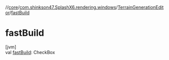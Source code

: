 //[core](../../../index.md)/[com.shinkson47.SplashX6.rendering.windows](../index.md)/[TerrainGenerationEditor](index.md)/[fastBuild](fast-build.md)

# fastBuild

[jvm]\
val [fastBuild](fast-build.md): CheckBox
